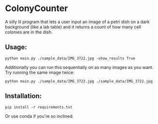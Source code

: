 # ColonyCounter
A silly lil program that lets a user input an image of a petri dish on a dark background (like a lab table) and it returns a count of how many cell colonies are in the dish.

## Usage:
```python main.py ./sample_data/IMG_3722.jpg -show_results True```

Additionally you can run this sequentially on as many images as you want. Try running the same image twice:

```python main.py ./sample_data/IMG_3722.jpg ./sample_data/IMG_3722.jpg```


## Installation:
```
pip install -r requirements.txt
```
Or use conda if you're so inclined.
